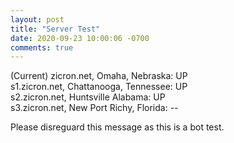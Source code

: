 ```yaml
---
layout: post
title: "Server Test"
date: 2020-09-23 10:00:06 -0700
comments: true
---
```

(Current) zicron.net, Omaha, Nebraska:  UP  
s1.zicron.net, Chattanooga, Tennessee:  UP  
s2.zicron.net, Huntsville Alabama:      UP  
s3.zicron.net, New Port Richy, Florida: --  
  
Please disreguard this message as this is a bot test.

